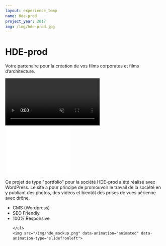 ```yaml
---
layout: experience_temp
name: Hde-prod
project_year: 2017
img: /img/hde-prod.jpg
---
```

<div class="project_content">
<div class="project__wrapper hde">
    <h1 data-animation="animated" data-animation-type="zoomin">HDE-prod</h1><p data-animation="animated" data-animation-type="zoomin" data-animation-delay="0.2s">Votre partenaire pour la création de vos films corporates et films d’architecture.</p>
</div>
<div class="project__container back_red">
  <video autoplay loop id="video-background" muted plays-inline>
      <source src="http://hde-prod.be/wp-content/uploads/2017/04/reel-v3.mov" type="video/mp4">

  </video>
    <a data-animation="animated" data-animation-type="slidefrombottom" target="blank" href="https://hde-prod.be"><img src="/img/hde_logo.png"></a>
    <p data-animation="animated" data-animation-type="slidefrombottom" data-animation-delay="0.2s">Ce projet de type "portfolio" pour la société HDE-prod a été réalisé avec WordPress. Le site a pour principe de promouvoir le travail de la société en y publiant des photos, des vidéos et bientôt des prises de vues aérienne avec drône.</p>
</div>
<div class="project__container hde_mockup">
    <ul class="specificite">
    <li data-animation="animated" data-animation-type="slidefrombottom" >CMS (Wordpress)</li>
    <li data-animation="animated" data-animation-type="slidefrombottom" data-animation-delay="0.1s">SEO Friendly</li>
    <li data-animation="animated" data-animation-type="slidefrombottom" data-animation-delay="0.2s">100% Responsive</li>




    </ul>
    <img src="/img/hde_mockup.png" data-animation="animated" data-animation-type="slidefromleft">
</div>
</div>
